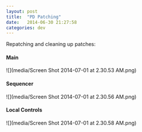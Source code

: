 ```yaml
---
layout: post
title:  "PD Patching"
date:   2014-06-30 21:27:58
categories: dev
---
```


Repatching and cleaning up patches:


#### Main
![](media/Screen Shot 2014-07-01 at 2.30.53 AM.png)

#### Sequencer
![](media/Screen Shot 2014-07-01 at 2.30.56 AM.png)

#### Local Controls
![](media/Screen Shot 2014-07-01 at 2.30.58 AM.png)
